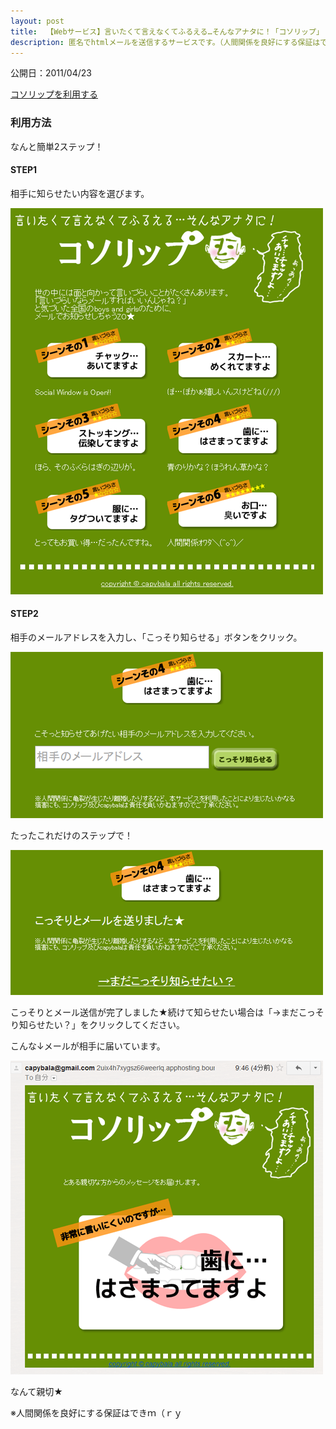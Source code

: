 ```yaml
---
layout: post
title:  【Webサービス】言いたくて言えなくてふるえる…そんなアナタに！「コソリップ」
description: 匿名でhtmlメールを送信するサービスです。（人間関係を良好にする保証はできません。） 世の中には面と向かって言いづらいことがたくさんあります。 「言いづらいならメールすればいいんじゃね？」と気づいた全国のboys and girlsのために、メールでお知らせしちゃうZO★
---
```


公開日：2011/04/23

[コソリップを利用する](http://cosolip.appspot.com/)

### 利用方法
なんと簡単2ステップ！

#### STEP1

相手に知らせたい内容を選びます。

![](/images/cosolip/thumbnail.png)

#### STEP2
相手のメールアドレスを入力し、「こっそり知らせる」ボタンをクリック。

![](/images/cosolip/cosolip2.png)

たったこれだけのステップで！

![](/images/cosolip/cosolip3.png)

こっそりとメール送信が完了しました★続けて知らせたい場合は「→まだこっそり知らせたい？」をクリックしてください。

こんな↓メールが相手に届いています。

![](/images/cosolip/cosolip4.png)

なんて親切★

※人間関係を良好にする保証はできｍ（ｒｙ
